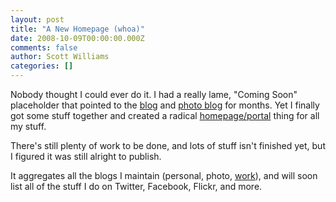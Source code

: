 ```yaml
---
layout: post
title: "A New Homepage (whoa)"
date: 2008-10-09T00:00:00.000Z
comments: false
author: Scott Williams
categories: []
---
```

Nobody thought I could ever do it. I had a really lame, "Coming Soon" placeholder that pointed to the <a href="swilliams">blog</a> and <a href="http://photo.krazyyak.com">photo blog</a> for months. Yet I finally got some stuff together and created a radical <a href="http://krazyyak.com">homepage/portal</a> thing for all my stuff.

There's still plenty of work to be done, and lots of stuff isn't finished yet, but I figured it was still alright to publish.

It aggregates all the blogs I maintain (personal, photo, <a href="http://www.sogeti-phoenix.com/Blogs/author/swilliams.aspx">work</a>), and will soon list all of the stuff I do on Twitter, Facebook, Flickr, and more.
